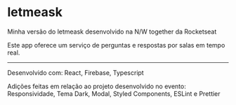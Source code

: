 # letmeask
Minha versão do letmeask desenvolvido na N/W together da Rocketseat

Este app oferece um serviço de perguntas e respostas por salas em tempo real.

__________________________________________________________

Desenvolvido com:
  React, Firebase, Typescript
 
Adições feitas em relação ao projeto desenvolvido no evento:
  Responsividade, Tema Dark, Modal, Styled Components, ESLint e Prettier
